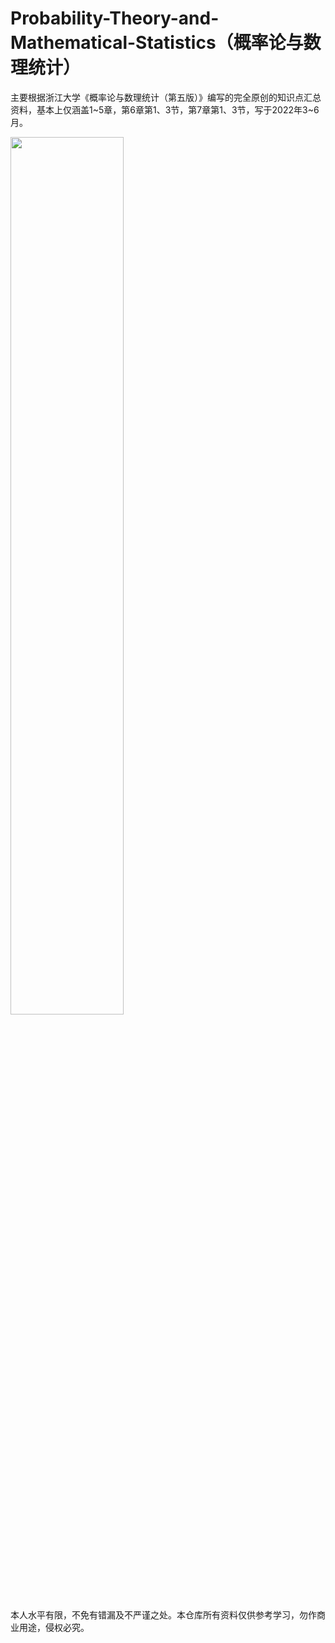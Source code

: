 # Probability-Theory-and-Mathematical-Statistics（概率论与数理统计）
主要根据浙江大学《概率论与数理统计（第五版）》编写的完全原创的知识点汇总资料，基本上仅涵盖1\~5章，第6章第1、3节，第7章第1、3节，写于2022年3\~6月。

<img src=https://user-images.githubusercontent.com/107938588/175055352-4ac58813-13b8-48ab-a267-0f27808769d3.png width=60% />

本人水平有限，不免有错漏及不严谨之处。本仓库所有资料仅供参考学习，勿作商业用途，侵权必究。
